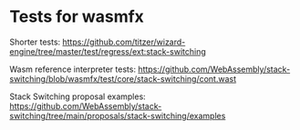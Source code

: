 # Tests for wasmfx

Shorter tests: https://github.com/titzer/wizard-engine/tree/master/test/regress/ext:stack-switching

Wasm reference interpreter tests: https://github.com/WebAssembly/stack-switching/blob/wasmfx/test/core/stack-switching/cont.wast

Stack Switching proposal examples: https://github.com/WebAssembly/stack-switching/tree/main/proposals/stack-switching/examples


